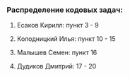 ### Распределение кодовых задач:

1. Есаков Кирилл: пункт 3 - 9

2. Колодницкий Илья: пункт 10 - 15

3. Малышев Семен: пункт 16

4. Дудиков Дмитрий: 17 - 20
